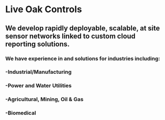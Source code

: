 # Live Oak Controls
## We develop rapidly deployable, scalable, at site sensor networks linked to custom cloud reporting solutions.
### We have experience in and solutions for industries including:
### -Industrial/Manufacturing
### -Power and Water Utilities
### -Agricultural, Mining, Oil & Gas
### -Biomedical
